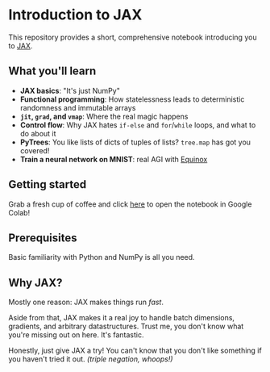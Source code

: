 # Introduction to JAX

This repository provides a short, comprehensive notebook introducing you to [JAX](https://github.com/jax-ml/jax).

## What you'll learn

- **JAX basics**: "It's just NumPy"
- **Functional programming**: How statelessness leads to deterministic randomness and immutable arrays
- **`jit`, `grad`, and `vmap`**: Where the real magic happens
- **Control flow**: Why JAX hates `if-else` and `for`/`while` loops, and what to do about it
- **PyTrees**: You like lists of dicts of tuples of lists? `tree.map` has got you covered!
- **Train a neural network on MNIST**: real AGI with [Equinox](https://github.com/patrick-kidger/equinox)

## Getting started

Grab a fresh cup of coffee and click [here](https://githubtocolab.com/cgoemaere/jax-intro/blob/main/jax_intro.ipynb) to open the notebook in Google Colab!

## Prerequisites

Basic familiarity with Python and NumPy is all you need.

## Why JAX?

Mostly one reason: JAX makes things run *fast*.

Aside from that, JAX makes it a real joy to handle batch dimensions, gradients, and arbitrary datastructures. Trust me, you don't know what you're missing out on here. It's fantastic.

Honestly, just give JAX a try! You can't know that you don't like something if you haven't tried it out. *(triple negation, whoops!)*
